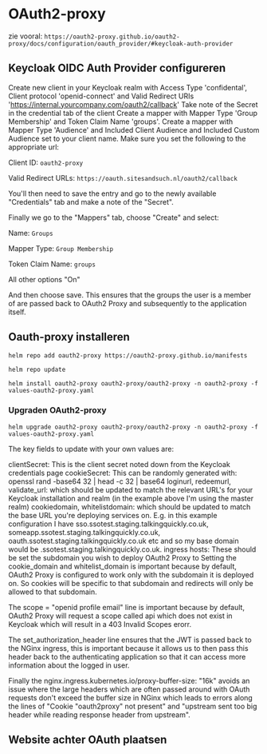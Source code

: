 # OAuth2-proxy

zie vooral: `https://oauth2-proxy.github.io/oauth2-proxy/docs/configuration/oauth_provider/#keycloak-auth-provider`

## Keycloak OIDC Auth Provider configureren

Create new client in your Keycloak realm with Access Type 'confidental', Client protocol 'openid-connect' and Valid Redirect URIs 'https://internal.yourcompany.com/oauth2/callback'
Take note of the Secret in the credential tab of the client
Create a mapper with Mapper Type 'Group Membership' and Token Claim Name 'groups'.
Create a mapper with Mapper Type 'Audience' and Included Client Audience and Included Custom Audience set to your client name.
Make sure you set the following to the appropriate url:

Client ID: `oauth2-proxy`

Valid Redirect URLs: `https://oauth.sitesandsuch.nl/oauth2/callback`


You'll then need to save the entry and go to the newly available "Credentials" tab and make a note of the "Secret".

Finally we go to the "Mappers" tab, choose "Create" and select:

Name: `Groups`

Mapper Type: `Group Membership`

Token Claim Name: `groups`

All other options "On"

And then choose save. This ensures that the groups the user is a member of are passed back to OAuth2 Proxy and subsequently to the application itself.


## Oauth-proxy installeren

`helm repo add oauth2-proxy https://oauth2-proxy.github.io/manifests`

`helm repo update`

`helm install oauth2-proxy oauth2-proxy/oauth2-proxy -n oauth2-proxy -f values-oauth2-proxy.yaml`

### Upgraden OAuth2-proxy

`helm upgrade oauth2-proxy oauth2-proxy/oauth2-proxy -n oauth2-proxy -f values-oauth2-proxy.yaml`


The key fields to update with your own values are:

clientSecret: This is the client secret noted down from the Keycloak credentials page
cookieSecret: This can be randomly generated with: openssl rand -base64 32 | head -c 32 | base64
loginurl, redeemurl, validate_url: which should be updated to match the relevant URL's for your Keycloak installation and realm (in the example above I'm using the master realm)
cookiedomain, whitelistdomain: which should be updated to match the base URL you're deploying services on. E.g. in this example configuration I have sso.ssotest.staging.talkingquickly.co.uk, someapp.ssotest.staging.talkingquickly.co.uk, oauth.ssotest.staging.talkingquickly.co.uk etc and so my base domain would be .ssotest.staging.talkingquickly.co.uk.
ingress hosts: These should be set the subdomain you wish to deploy OAuth2 Proxy to
Setting the cookie_domain and whitelist_domain is important because by default, OAuth2 Proxy is configured to work only with the subdomain it is deployed on. So cookies will be specific to that subdomain and redirects will only be allowed to that subdomain.

The scope = "openid profile email" line is important because by default, OAuth2 Proxy will request a scope called api which does not exist in Keycloak which will result in a 403 Invalid Scopes erorr.

The set_authorization_header line ensures that the JWT is passed back to the NGinx ingress, this is important because it allows us to then pass this header back to the authenticating application so that it can access more information about the logged in user.

Finally the nginx.ingress.kubernetes.io/proxy-buffer-size: "16k" avoids an issue where the large headers which are often passed around with OAuth requests don't exceed the buffer size in NGinx which leads to errors along the lines of "Cookie "oauth2proxy" not present" and "upstream sent too big header while reading response header from upstream".


## Website achter OAuth plaatsen
